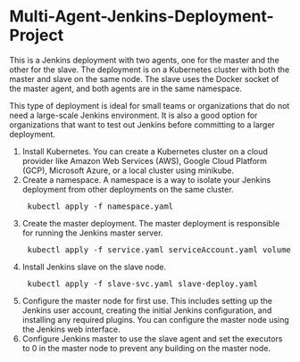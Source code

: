 #  Multi-Agent-Jenkins-Deployment-Project

This is a Jenkins deployment with two agents, one for the master and the other for the slave. The deployment is on a Kubernetes cluster with both the master and slave on the same node. The slave uses the Docker socket of the master agent, and both agents are in the same namespace.

This type of deployment is ideal for small teams or organizations that do not need a large-scale Jenkins environment. It is also a good option for organizations that want to test out Jenkins before committing to a larger deployment.
<ol>
  <li>Install Kubernetes. You can create a Kubernetes cluster on a cloud provider like Amazon Web Services (AWS), Google Cloud Platform (GCP), Microsoft Azure, or a local cluster using minikube.
  </li>
  <li>Create a namespace. A namespace is a way to isolate your Jenkins deployment from other deployments on the same cluster. 
    <pre> kubectl apply -f namespace.yaml </pre>
  </li>
  <li> Create the master deployment. The master deployment is responsible for running the Jenkins master server.
    <pre> kubectl apply -f service.yaml serviceAccount.yaml volume.yaml deployment.yaml </pre> 
  </li>
  <li> Install Jenkins slave on the slave node.
    <pre> kubectl apply -f slave-svc.yaml slave-deploy.yaml </pre>
  </li>
  <li> Configure the master node for first use. This includes setting up the Jenkins user account, creating the initial Jenkins configuration, and installing any required plugins. You can configure the master node using the Jenkins web interface.
  </li> 
  <li> Configure Jenkins master to use the slave agent and set the executors to 0 in the master node to prevent any building on the master node.  
  </li>
</ol>
